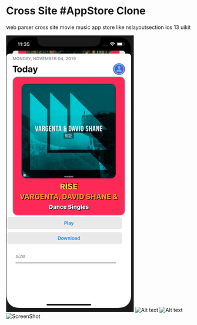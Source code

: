 # Cross Site #AppStore Clone
web parser cross site movie music app store like nslayoutsection ios 13 uikit

![Alt text](https://github.com/klenx/CrossSiteAppStoreClone/blob/master/Screen%20Shot1.png?raw=true "Screenshot")
![Alt text](https://github.com/klenx/CrossSiteAppStoreClone/blob/master/Screen%20Shot2.png?raw=true "Screenshot2")
![Alt text](https://github.com/klenx/CrossSiteAppStoreClone/blob/master/Screen%20Shot3.png?raw=true "Screenshot3")
![ScreenShot](https://github.com/klenx/CrossSiteAppStoreClone/blob/master/Screen%20Shot4.png?raw=true "Screenshot")



